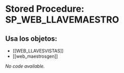 # Stored Procedure: SP_WEB_LLAVEMAESTRO

## Usa los objetos:
- [[WEB_LLAVESVISTAS]]
- [[web_maestrosgen]]

*No code available.*
